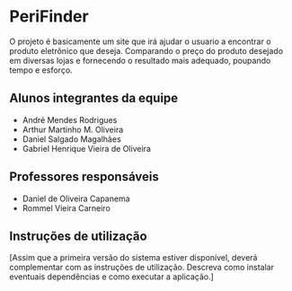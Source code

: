 # PeriFinder

O projeto é basicamente um site que irá ajudar o usuario a encontrar o produto eletrônico que deseja.
Comparando o preço do produto desejado em diversas lojas e fornecendo o resultado mais adequado, poupando tempo e esforço.

## Alunos integrantes da equipe

* André Mendes Rodrigues
* Arthur Martinho M. Oliveira
* Daniel Salgado Magalhães
* Gabriel Henrique Vieira de Oliveira

## Professores responsáveis

* Daniel de Oliveira Capanema
* Rommel Vieira Carneiro
## Instruções de utilização

[Assim que a primeira versão do sistema estiver disponível, deverá complementar com as instruções de utilização. Descreva como instalar eventuais dependências e como executar a aplicação.]
